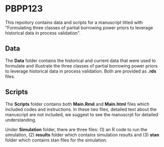 # PBPP123
This repoitory contains data and scripts for a manuscript titled with "Formulating three classes of partial borrowing power priors to leverage historical data in process validation".

## Data
The **Data** folder contains the historical and current data that were used to formulate and illustrate the three classes of partial borrowing power priors to leverage historical data in process validation. Both are provided as **.rds** files. 

## Scripts
The **Scripts** folder contains both **Main.Rmd** and **Main.html** files which included codes and instructions. In these two files, detailed text about the manuscript are not included, we suggest to see the manuscrpt for detailed understanding.   

Under **Simulation** folder, there are three files: (1) an R code to run the simulation, (2) **results** folder which contains simulation results and (3) **stan** folder which contains stan files for the simulation. 
